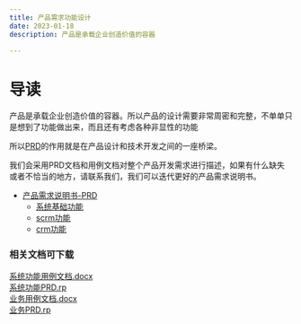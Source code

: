 ```yaml
---
title: 产品需求功能设计
date: 2023-01-18
description: 产品是承载企业创造价值的容器

---
```


# 导读

产品是承载企业创造价值的容器。所以产品的设计需要非常周密和完整，不单单只是想到了功能做出来，而且还有考虑各种非显性的功能

所以[PRD](https://baike.baidu.com/item/产品需求文档/22740526?fromtitle=PRD&fromid=11013752&fr=aladdin)的作用就是在产品设计和技术开发之间的一座桥梁。

我们会采用PRD文档和用例文档对整个产品开发需求进行描述，如果有什么缺失或者不恰当的地方，请联系我们，我们可以迭代更好的产品需求说明书。

* [产品需求说明书-PRD](./prd/index)
  * [系统基础功能](./prd/system/index)
  * [scrm功能](./prd/scrm/index)
  * [crm功能](./prd/crm/index)


### 相关文档可下载

[系统功能用例文档.docx](/docs/public/resources/system-use-case.docx)  
[系统功能PRD.rp](/docs/public/resources/system-prd.rp)  
[业务用例文档.docx](/docs/public/resources/b2c/use-case.docx)  
[业务PRD.rp](/docs/public/resources/b2c/prd.rp)  
